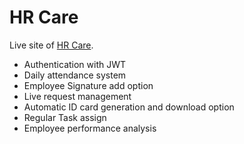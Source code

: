 # HR Care

Live site of [HR Care](https://hrcare.netlify.app/).

<ul>
<li>Authentication with JWT</li>
<li>Daily attendance system</li>
<li>Employee Signature add option</li>
<li>Live request management</li>
<li>Automatic ID card generation and download option</li>
<li>Regular Task assign</li>
<li>Employee performance analysis</li>

</ul>
